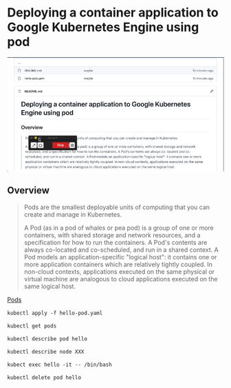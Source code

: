 # Deploying a container application to Google Kubernetes Engine using pod

[![Video](video.png)](https://youtu.be/a_bysLlrrQY)

## Overview

> Pods are the smallest deployable units of computing that you can create and manage in Kubernetes.
>
> A Pod (as in a pod of whales or pea pod) is a group of one or more containers, with shared storage and network resources, and a specification for how to run the containers. A Pod's contents are always co-located and co-scheduled, and run in a shared context. A Pod models an application-specific "logical host": it contains one or more application containers which are relatively tightly coupled. In non-cloud contexts, applications executed on the same physical or virtual machine are analogous to cloud applications executed on the same logical host.

[Pods](https://kubernetes.io/docs/concepts/workloads/pods/)

```
kubectl apply -f hello-pod.yaml
```

```
kubectl get pods
```

```
kubectl describe pod hello
```

```
kubectl describe node XXX
```

```
kubect exec hello -it -- /bin/bash
```

```
kubectl delete pod hello
```
